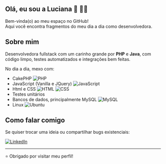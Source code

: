 ## Olá, eu sou a Luciana 👋 👩‍💻

Bem-vinda(o) ao meu espaço no GitHub!  
Aqui você encontra fragmentos do meu dia a dia como desenvolvedora.

## Sobre mim

Desenvolvedora fullstack com um carinho grande por **PHP** e **Java**, com  código limpo, testes automatizados e integrações bem feitas.

No dia a dia, mexo com:
- CakePHP ![PHP](https://img.shields.io/badge/php-%23777BB4.svg?&logo=php&logoColor=white)
- JavaScript (Vanilla e JQuery) ![JavaScript](https://img.shields.io/badge/JavaScript-F7DF1E?logo=javascript&logoColor=000)
- Html e CSS ![HTML](https://img.shields.io/badge/HTML-%23E34F26.svg?logo=html5&logoColor=white) ![CSS](https://img.shields.io/badge/CSS-639?logo=css&logoColor=fff)
- Testes unitários
- Bancos de dados, principalmente MySQL ![MySQL](https://img.shields.io/badge/MySQL-4479A1?logo=mysql&logoColor=fff)
- Linux ![Ubuntu](https://img.shields.io/badge/Ubuntu-E95420?logo=ubuntu&logoColor=white)

## Como falar comigo

Se quiser trocar uma ideia ou compartilhar bugs existenciais:

[![LinkedIn](https://custom-icon-badges.demolab.com/badge/LinkedIn-0A66C2?logo=linkedin-white&logoColor=fff)](https://www.linkedin.com/in/luciana-bonow-puccinelli-66006424a/)

---

⭐ Obrigado por visitar meu perfil!
